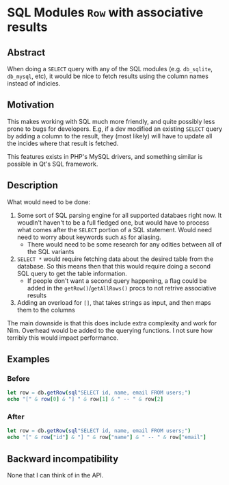 # SQL Modules `Row` with associative results


## Abstract

When doing a `SELECT` query with any of the SQL modules (e.g. `db_sqlite`, `db_mysql`, etc), it would be
nice to fetch results using the column names instead of indicies.


## Motivation

This makes working with SQL much more friendly, and quite possibly less prone to bugs for developers.  E.g, if a
dev modified an existing `SELECT` query by adding a column to the result, they (most likely) will have to update
all the incides where that result is fetched.

This features exists in PHP's MySQL drivers, and something similar is possible in Qt's SQL framework.


## Description

What would need to be done:

1. Some sort of SQL parsing engine for all supported databaes right now.  It woudln't haven't to be a full fledged one,
   but would have to process what comes after the `SELECT` portion of a SQL statement.  Would need need to worry about
   keywords such `AS` for aliasing.
   - There would need to be some research for any odities between all of the SQL variants
2. `SELECT *` would require fetching data about the desired table from the database.  So this means then that this would
   require doing a second SQL query to get the table information.
   - If people don't want a second query happening, a flag could be added in the `getRow()`/`getAllRows()` procs to not      retrive associative results
3. Adding an overload for `[]`, that takes strings as input, and then maps them to the columns

The main downside is that this does include extra complexity and work for Nim.  Overhead would be added to the querying
functions.  I not sure how terribly this would impact performance.



## Examples

### Before
```nim
let row = db.getRow(sql"SELECT id, name, email FROM users;")
echo "[" & row[0] & "] " & row[1] & " -- " & row[2]
```

### After
```nim
let row = db.getRow(sql"SELECT id, name, email FROM users;")
echo "[" & row["id"] & "] " & row["name"] & " -- " & row["email"]
```


## Backward incompatibility

None that I can think of in the API.
